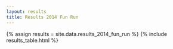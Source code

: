 ```yaml
---
layout: results
title: Results 2014 Fun Run
---
```


{% assign results = site.data.results_2014_fun_run %}
{% include results_table.html %}

